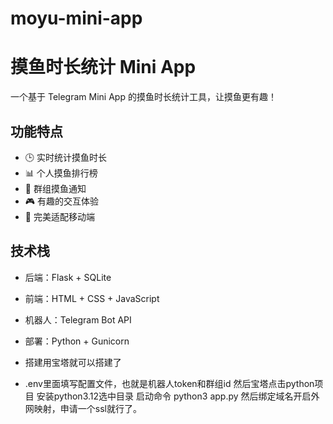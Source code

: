 # moyu-mini-app

# 摸鱼时长统计 Mini App

一个基于 Telegram Mini App 的摸鱼时长统计工具，让摸鱼更有趣！

## 功能特点

- 🕒 实时统计摸鱼时长
- 📊 个人摸鱼排行榜
- 🔔 群组摸鱼通知
- 🎮 有趣的交互体验
- 📱 完美适配移动端

## 技术栈

- 后端：Flask + SQLite
- 前端：HTML + CSS + JavaScript
- 机器人：Telegram Bot API
- 部署：Python + Gunicorn

- 搭建用宝塔就可以搭建了
- .env里面填写配置文件，也就是机器人token和群组id
  然后宝塔点击python项目 安装python3.12选中目录
  启动命令 python3 app.py
  然后绑定域名开启外网映射，申请一个ssl就行了。
